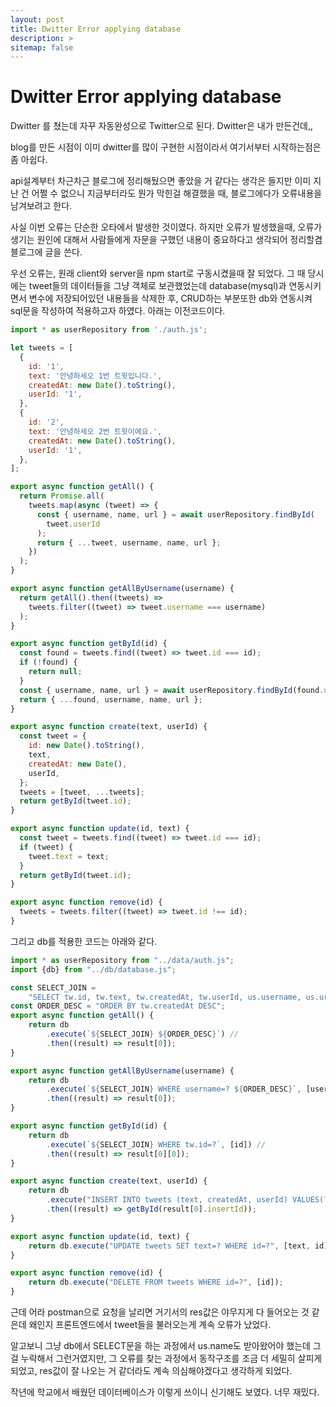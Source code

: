 ```yaml
---
layout: post
title: Dwitter Error applying database
description: >
sitemap: false
---
```


# Dwitter Error applying database



Dwitter 를 쳤는데 자꾸 자동완성으로 Twitter으로 된다. Dwitter은 내가 만든건데,,

blog를 만든 시점이 이미 dwitter를 많이 구현한 시점이라서 여기서부터 시작하는점은 좀 아쉽다. 

api설계부터 차근차근 블로그에 정리해뒀으면 좋았을 거 같다는 생각은 들지만 이미 지난 건 어쩔 수 없으니 지금부터라도 뭔가 막힌걸 해결했을 때, 블로그에다가 오류내용을 남겨보려고 한다.

사실 이번 오류는 단순한 오타에서 발생한 것이였다. 하지만 오류가 발생했을때, 오류가 생기는 원인에 대해서 사람들에게 자문을 구했던 내용이 중요하다고 생각되어 정리할겸 블로그에 글을 쓴다.

우선 오류는, 원래 client와 server을 npm start로 구동시켰을때 잘 되었다. 그 때 당시에는 tweet들의 데이터들을 그냥 객체로 보관했었는데 database(mysql)과 연동시키면서 변수에 저장되어있던 내용들을 삭제한 후, CRUD하는 부분또한 db와 연동시켜 sql문을 작성하여 적용하고자 하였다. 아래는 이전코드이다.

```javascript
import * as userRepository from './auth.js';

let tweets = [
  {
    id: '1',
    text: '안녕하세오 1번 트윗입니다.',
    createdAt: new Date().toString(),
    userId: '1',
  },
  {
    id: '2',
    text: '안녕하세오 2번 트윗이에요.',
    createdAt: new Date().toString(),
    userId: '1',
  },
];

export async function getAll() {
  return Promise.all(
    tweets.map(async (tweet) => {
      const { username, name, url } = await userRepository.findById(
        tweet.userId
      );
      return { ...tweet, username, name, url };
    })
  );
}

export async function getAllByUsername(username) {
  return getAll().then((tweets) =>
    tweets.filter((tweet) => tweet.username === username)
  );
}

export async function getById(id) {
  const found = tweets.find((tweet) => tweet.id === id);
  if (!found) {
    return null;
  }
  const { username, name, url } = await userRepository.findById(found.userId);
  return { ...found, username, name, url };
}

export async function create(text, userId) {
  const tweet = {
    id: new Date().toString(),
    text,
    createdAt: new Date(),
    userId,
  };
  tweets = [tweet, ...tweets];
  return getById(tweet.id);
}

export async function update(id, text) {
  const tweet = tweets.find((tweet) => tweet.id === id);
  if (tweet) {
    tweet.text = text;
  }
  return getById(tweet.id);
}

export async function remove(id) {
  tweets = tweets.filter((tweet) => tweet.id !== id);
}
```

그리고 db를 적용한 코드는 아래와 같다.

```javascript
import * as userRepository from "../data/auth.js";
import {db} from "../db/database.js";

const SELECT_JOIN =
    "SELECT tw.id, tw.text, tw.createdAt, tw.userId, us.username, us.url FROM tweets as tw JOIN users as us ON tw.userId = us.id";
const ORDER_DESC = "ORDER BY tw.createdAt DESC";
export async function getAll() {
    return db
        .execute(`${SELECT_JOIN} ${ORDER_DESC}`) //
        .then((result) => result[0]);
}

export async function getAllByUsername(username) {
    return db
        .execute(`${SELECT_JOIN} WHERE username=? ${ORDER_DESC}`, [username]) //
        .then((result) => result[0]);
}

export async function getById(id) {
    return db
        .execute(`${SELECT_JOIN} WHERE tw.id=?`, [id]) //
        .then((result) => result[0][0]);
}

export async function create(text, userId) {
    return db
        .execute("INSERT INTO tweets (text, createdAt, userId) VALUES(?,?,?)", [text, new Date(), userId])
        .then((result) => getById(result[0].insertId));
}

export async function update(id, text) {
    return db.execute("UPDATE tweets SET text=? WHERE id=?", [text, id]).then(() => getById(id));
}

export async function remove(id) {
    return db.execute("DELETE FROM tweets WHERE id=?", [id]);
}

```

근데 어라 postman으로 요청을 날리면 거기서의 res값은 야무지게 다 들어오는 것 같은데 왜인지 프론트엔드에서 tweet들을 불러오는게 계속 오류가 났었다.

알고보니 그냥 db에서 SELECT문을 하는 과정에서 us.name도 받아왔어야 했는데 그걸 누락해서 그런거였지만, 그 오류를 찾는 과정에서 동작구조를 조금 더 세밀히 살피게 되었고,  res값이 잘 나오는 거 같더라도 계속 의심해야겠다고 생각하게 되었다.

작년에 학교에서 배웠던 데이터베이스가 이렇게 쓰이니 신기해도 보였다. 너무 재밌다.
